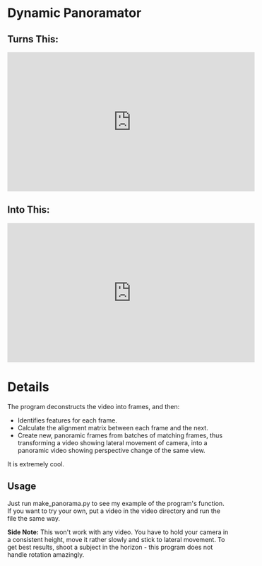 # Dynamic Panoramator

## Turns This:
<iframe width="560" height="315" src="https://www.youtube.com/embed/Vwe2E89m5x0" title="YouTube video player" frameborder="0" allow="accelerometer; autoplay; clipboard-write; encrypted-media; gyroscope; picture-in-picture" allowfullscreen></iframe>

## Into This:
<iframe width="560" height="315" src="https://www.youtube.com/embed/sPMCly6xqLI" title="YouTube video player" frameborder="0" allow="accelerometer; autoplay; clipboard-write; encrypted-media; gyroscope; picture-in-picture" allowfullscreen></iframe>

# Details

The program deconstructs the video into frames, and then:
- Identifies features for each frame.
- Calculate the alignment matrix between each frame and the next.
- Create new, panoramic frames from batches of matching frames, thus transforming a video showing lateral movement of camera, into a panoramic video showing perspective change of the same view.

It is extremely cool.

## Usage

Just run make_panorama.py to see my example of the program's function.
If you want to try your own, put a video in the video directory and run the file the same way.

**Side Note:** This won't work with any video. You have to hold your camera in a consistent height, move it rather slowly and stick to lateral movement. To get best results, shoot a subject in the horizon - this program does not handle rotation amazingly.
